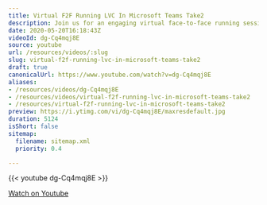 ```yaml
---
title: Virtual F2F Running LVC In Microsoft Teams Take2
description: Join us for an engaging virtual face-to-face running session in Microsoft Teams! Discover tips and tricks to enhance your online collaboration experience.
date: 2020-05-20T16:18:43Z
videoId: dg-Cq4mqj8E
source: youtube
url: /resources/videos/:slug
slug: virtual-f2f-running-lvc-in-microsoft-teams-take2
draft: true
canonicalUrl: https://www.youtube.com/watch?v=dg-Cq4mqj8E
aliases:
- /resources/videos/dg-Cq4mqj8E
- /resources/videos/virtual-f2f-running-lvc-in-microsoft-teams-take2
- /resources/virtual-f2f-running-lvc-in-microsoft-teams-take2
preview: https://i.ytimg.com/vi/dg-Cq4mqj8E/maxresdefault.jpg
duration: 5124
isShort: false
sitemap:
  filename: sitemap.xml
  priority: 0.4

---
```

{{< youtube dg-Cq4mqj8E >}} 
  
 [Watch on Youtube](https://www.youtube.com/watch?v=dg-Cq4mqj8E)
